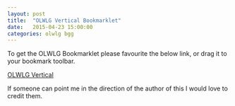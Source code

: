 ```yaml
---
layout: post
title:  "OLWLG Vertical Bookmarklet"
date:   2015-04-23 15:00:00
categories: olwlg bgg
---
```


To get the OLWLG Bookmarklet please favourite the below link, or drag it to your bookmark toolbar.

<a href="javascript:(function(){(function(){var%20rows=[];var%20rowsList=document.getElementById('tablebody').getElementsByTagName('tr');for(var%20i=0;i%20%3C%20rowsList.length%20-%201;++i){var%20valueElems=rowsList[i].getElementsByClassName(%22value%22);rows[i]={'tr':rowsList[i]};for(var%20j=0;j%20%3C%20valueElems.length;++j){if(valueElems[j].type=='text'){rows[i].val=parseFloat(valueElems[j].value);}}}function%20setCheckbox(y,x,on){rows[y].tr.getElementsByTagName('td')[x+2].getElementsByTagName(%22input%22)[0].checked=on%3F'checked':'';}var%20headers=document.body.getElementsByClassName(%22vertical%22);var%20mygamevalues=[];for(var%20i=0;i%20%3C%20headers.length%20/2;++i){var%20div=document.createElement('div');var%20tb=document.createElement('input');tb.style.width='3em';tb.onkeyup=(function(){var%20t=tb;var%20offset=i;return%20function(){console.log(%22t.val%20=%20%22+t.value);var%20val=parseFloat(t.value);for(j=0;j%3Crows.length;++j){setCheckbox(j,offset,(rows[j].val%20%3E=val));}};})();headers[i].parentNode.appendChild(div);div.appendChild(tb);mygamevalues[i]={'tb':tb};}})()})();">
  OLWLG Vertical 
</a>

If someone can point me in the direction of the author of this I would love to credit them.